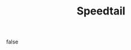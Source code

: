 ---
layout: photo
modal: true
thumb: https://csnapmediahost.github.io/assets1/Thumbs/Speedtail1.jpg
full: https://csnapmediahost.github.io/assets1/Render/Speedtail1.jpg
size: large
ar: landscape
body: false
title: "Speedtail"
---
